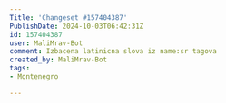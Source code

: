```yaml
---
Title: 'Changeset #157404387'
PublishDate: 2024-10-03T06:42:31Z
id: 157404387
user: MaliMrav-Bot
comment: Izbacena latinicna slova iz name:sr tagova
created_by: MaliMrav-Bot
tags:
- Montenegro

---
```

